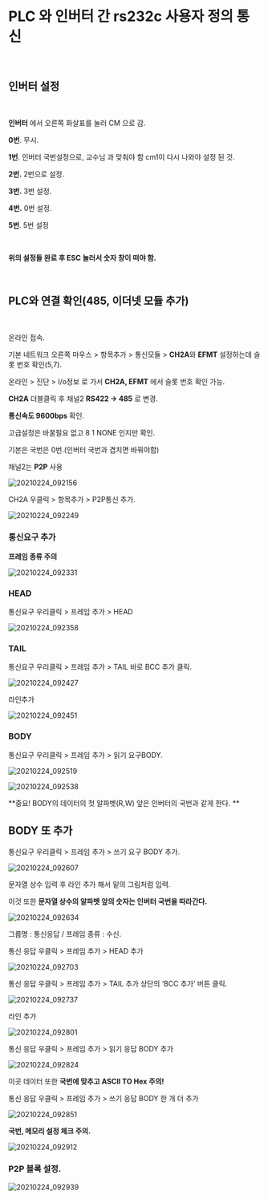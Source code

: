 # PLC 와 인버터 간 rs232c 사용자 정의 통신

<br/>

## 인버터 설정
<br/>

**인버터** 에서 오른쪽 화살표를 눌러 CM 으로 감.

**0번**. 무시.

**1번**. 인버터 국번설정으로, 교수님 과 맞춰야 함
  cm1이 다시 나와야 설정 된 것.
  
**2번.** 2번으로 설정.

**3번.** 3번 설정.

**4번.** 0번 설정.

**5번**. 5번 설정

<br/>

**위의 설정들 완료 후 ESC 눌러서 숫자 창이 떠야 함.**

<br/>

## PLC와 연결 확인(485, 이더넷 모듈 추가)
<br/>

온라인 접속.

기본 네트워크 오른쪽 마우스 > 항목추가 > 통신모듈 > **CH2A**와 **EFMT** 설정하는데 슬롯 번호 확인(5,7).

온라인 > 진단 > I/o정보 로 가서 **CH2A, EFMT** 에서 슬롯 번호 확인 가능.

**CH2A** 더블클릭 후 채널2 **RS422 -> 485** 로 변경.

**통신속도 9600bps** 확인.

고급설정은 바꿀필요 없고 8 1 NONE 인지만 확인.

기본은 국번은 0번.(인버터 국번과 겹치면 바꿔야함)

채널2는 **P2P** 사용

![20210224_092156](https://user-images.githubusercontent.com/57824945/108926444-c8673d80-7681-11eb-8fd5-bf7a4fc67486.png)

CH2A 우클릭 > 항목추가 > P2P통신 추가.

![20210224_092249](https://user-images.githubusercontent.com/57824945/108926485-e16fee80-7681-11eb-9443-57d29c1ce0f2.png)


### 통신요구 추가

**프레임 종류 주의**

![20210224_092331](https://user-images.githubusercontent.com/57824945/108926544-fa789f80-7681-11eb-9c84-599386cc16ed.png)

### HEAD
통신요구 우리클릭 > 프레임 추가 > HEAD

![20210224_092358](https://user-images.githubusercontent.com/57824945/108926569-082e2500-7682-11eb-8dd2-1bc0f2db8845.png)


### TAIL

통신요구 우리클릭 > 프레임 추가 > TAIL
바로 BCC 추가 클릭.


![20210224_092427](https://user-images.githubusercontent.com/57824945/108926612-1a0fc800-7682-11eb-971b-8768e815d18f.png)

라인추가

![20210224_092451](https://user-images.githubusercontent.com/57824945/108926648-2a27a780-7682-11eb-8f4a-781891041503.png)

### BODY

통신요구 우리클릭 > 프레임 추가 > 읽기 요구BODY.


![20210224_092519](https://user-images.githubusercontent.com/57824945/108926687-390e5a00-7682-11eb-9535-b9cfef674f07.png)


![20210224_092538](https://user-images.githubusercontent.com/57824945/108926710-462b4900-7682-11eb-9b1b-b0d659ba91e0.png)

**중요! BODY의 데이터의 첫 알파벳(R,W) 앞은 인버터의 국번과 같게 한다. **

## BODY 또 추가

통신요구 우리클릭 > 프레임 추가 > 쓰기 요구 BODY 추가.

![20210224_092607](https://user-images.githubusercontent.com/57824945/108926736-56432880-7682-11eb-9d65-1b1edd3dacc9.png)

문자열 상수 입력 후 라인 추가 해서 밑의 그림처럼 입력.

이것 또한 **문자열 상수의 알파벳 앞의 숫자는 인버터 국번을 따라간다.**

![20210224_092634](https://user-images.githubusercontent.com/57824945/108926761-65c27180-7682-11eb-8aaa-b6a5a5e849ec.png)

그룹명 : 통신응답 / 프레임 종류 : 수신.

통신 응답 우클릭 > 프레임 추가 > HEAD 추가

![20210224_092703](https://user-images.githubusercontent.com/57824945/108926787-770b7e00-7682-11eb-8156-013527ad7228.png)


통신 응답 우클릭 > 프레임 추가 > TAIL 추가
상단의 ‘BCC 추가’ 버튼 클릭.

![20210224_092737](https://user-images.githubusercontent.com/57824945/108926833-8b4f7b00-7682-11eb-9bf9-d08fd6c21ebc.png)

라인 추가

![20210224_092801](https://user-images.githubusercontent.com/57824945/108926877-99050080-7682-11eb-8216-675a8218442f.png)

통신 응답 우클릭 > 프레임 추가 > 읽기 응답 BODY 추가

![20210224_092824](https://user-images.githubusercontent.com/57824945/108926903-a7531c80-7682-11eb-804a-a4dd2ac9adef.png)

이곳 데이터 또한 **국번에 맞추고 ASCII TO Hex 주의!**

통신 응답 우클릭 > 프레임 추가 > 쓰기 응답 BODY 한 개 더 추가


![20210224_092851](https://user-images.githubusercontent.com/57824945/108926930-b6d26580-7682-11eb-9e6b-3890fdba910d.png)

**국번, 메모리 설정 체크 주의.**

![20210224_092912](https://user-images.githubusercontent.com/57824945/108926964-c3ef5480-7682-11eb-840f-95c73ad38fee.png)

### P2P 블록 설정.

![20210224_092939](https://user-images.githubusercontent.com/57824945/108927003-d36e9d80-7682-11eb-8de0-aa2180cfb57b.png)


